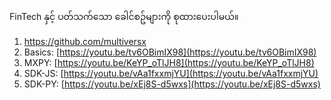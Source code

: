FinTech နှင့် ပတ်သက်သော ခေါင်စဥ်များကို စုထားပေးပါမယ်။

1. https://github.com/multiversx 
2. Basics: [https://youtu.be/tv6OBimIX98](https://youtu.be/tv6OBimIX98)  
3. MXPY: [https://youtu.be/KeYP_oTlJH8](https://youtu.be/KeYP_oTlJH8)  
4. SDK-JS: [https://youtu.be/vAa1fxxmjYU](https://youtu.be/vAa1fxxmjYU)  
5. SDK-PY: [https://youtu.be/xEj8S-d5wxs](https://youtu.be/xEj8S-d5wxs)